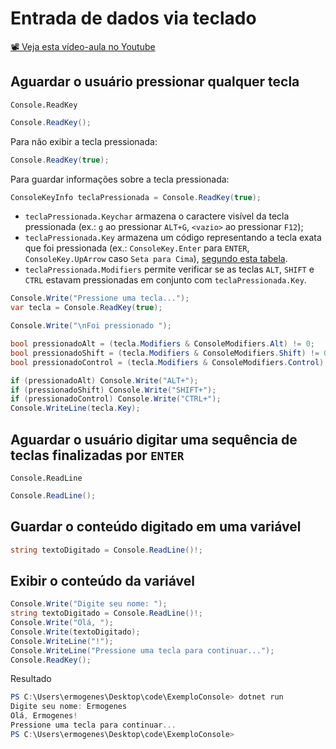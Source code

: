 # Entrada de dados via teclado

[📽 Veja esta vídeo-aula no Youtube](https://youtu.be/C2CaB2-kEQo)

## Aguardar o usuário pressionar qualquer tecla

`Console.ReadKey`

```cs
Console.ReadKey();
```

Para não exibir a tecla pressionada:

```cs
Console.ReadKey(true);
```

Para guardar informações sobre a tecla pressionada:

```cs
ConsoleKeyInfo teclaPressionada = Console.ReadKey(true);
```

- `teclaPressionada.Keychar` armazena o caractere visível da tecla pressionada (ex.: `g` ao pressionar `ALT+G`, `<vazio>` ao pressionar `F12`);
- `teclaPressionada.Key` armazena um código representando a tecla exata que foi pressionada (ex.: `ConsoleKey.Enter` para `ENTER`, `ConsoleKey.UpArrow` caso `Seta para Cima`), [segundo esta tabela](https://docs.microsoft.com/pt-br/dotnet/api/system.consolekey?view=net-6.0).
- `teclaPressionada.Modifiers` permite verificar se as teclas `ALT`, `SHIFT` e `CTRL` estavam pressionadas em conjunto com `teclaPressionada.Key`.

```cs
Console.Write("Pressione uma tecla...");
var tecla = Console.ReadKey(true);

Console.Write("\nFoi pressionado ");

bool pressionadoAlt = (tecla.Modifiers & ConsoleModifiers.Alt) != 0;
bool pressionadoShift = (tecla.Modifiers & ConsoleModifiers.Shift) != 0;
bool pressionadoControl = (tecla.Modifiers & ConsoleModifiers.Control) != 0;

if (pressionadoAlt) Console.Write("ALT+");
if (pressionadoShift) Console.Write("SHIFT+");
if (pressionadoControl) Console.Write("CTRL+");
Console.WriteLine(tecla.Key);
```

## Aguardar o usuário digitar uma sequência de teclas finalizadas por `ENTER`

`Console.ReadLine`

```cs
Console.ReadLine();
```

## Guardar o conteúdo digitado em uma variável

```cs
string textoDigitado = Console.ReadLine()!;
```

## Exibir o conteúdo da variável

```cs
Console.Write("Digite seu nome: ");
string textoDigitado = Console.ReadLine()!;
Console.Write("Olá, ");
Console.Write(textoDigitado);
Console.WriteLine("!");
Console.WriteLine("Pressione uma tecla para continuar...");
Console.ReadKey();
```

Resultado

```powershell
PS C:\Users\ermogenes\Desktop\code\ExemploConsole> dotnet run
Digite seu nome: Ermogenes
Olá, Ermogenes!
Pressione uma tecla para continuar...
PS C:\Users\ermogenes\Desktop\code\ExemploConsole>
```
